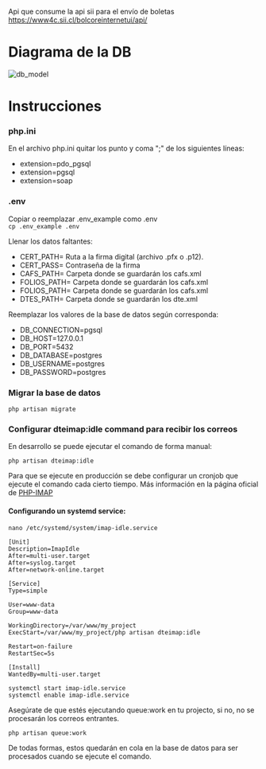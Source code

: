 Api que consume la api sii para el envío de boletas https://www4c.sii.cl/bolcoreinternetui/api/

# Diagrama de la DB

![db_model](https://github.com/aaguirreu/SiiApi/assets/64426866/ba1f5ea9-2e83-4aee-9c80-f5320e5b652b)

# Instrucciones

### php.ini

En el archivo php.ini quitar los punto y coma ";" de los siguientes líneas:
- extension=pdo_pgsql
- extension=pgsql
- extension=soap

### .env

 Copiar o reemplazar .env_example como .env  
`cp .env_example .env`

Llenar los datos faltantes:

- CERT_PATH= Ruta a la firma digital (archivo .pfx o .p12).
- CERT_PASS= Contraseña de la firma
- CAFS_PATH= Carpeta donde se guardarán los cafs.xml
- FOLIOS_PATH= Carpeta donde se guardarán los cafs.xml
- FOLIOS_PATH= Carpeta donde se guardarán los cafs.xml
- DTES_PATH= Carpeta donde se guardarán los dte.xml

Reemplazar los valores de la base de datos según corresponda:

- DB_CONNECTION=pgsql
- DB_HOST=127.0.0.1
- DB_PORT=5432
- DB_DATABASE=postgres
- DB_USERNAME=postgres
- DB_PASSWORD=postgres

### Migrar la base de datos

`php artisan migrate`

### Configurar dteimap:idle command para recibir los correos

En desarrollo se puede ejecutar el comando de forma manual:

`php artisan dteimap:idle`

Para que se ejecute en producción se debe configurar un cronjob que ejecute el comando cada cierto tiempo.
Más información en la página oficial de [PHP-IMAP](https://www.php-imap.com/frameworks/laravel/service)
#### Configurando un systemd service:
`nano /etc/systemd/system/imap-idle.service`

```
[Unit]
Description=ImapIdle
After=multi-user.target
After=syslog.target
After=network-online.target

[Service]
Type=simple

User=www-data
Group=www-data

WorkingDirectory=/var/www/my_project
ExecStart=/var/www/my_project/php artisan dteimap:idle

Restart=on-failure
RestartSec=5s

[Install]
WantedBy=multi-user.target
```
```
systemctl start imap-idle.service
systemctl enable imap-idle.service
```
Asegúrate de que estés ejecutando queue:work en tu projecto, si no, no se procesarán los correos entrantes.

`php artisan queue:work`

De todas formas, estos quedarán en cola en la base de datos para ser procesados cuando se ejecute el comando.
